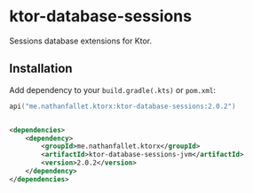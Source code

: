 # ktor-database-sessions

Sessions database extensions for Ktor.

## Installation

Add dependency to your `build.gradle(.kts)` or `pom.xml`:

```kotlin
api("me.nathanfallet.ktorx:ktor-database-sessions:2.0.2")
```

```xml

<dependencies>
    <dependency>
        <groupId>me.nathanfallet.ktorx</groupId>
        <artifactId>ktor-database-sessions-jvm</artifactId>
        <version>2.0.2</version>
    </dependency>
</dependencies>
```
